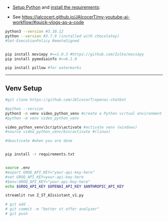 
* [Setup Python](https://jalcocert.github.io/JAlcocerT/guide-python/#installing-python-) and [install the requirements](https://jalcocert.github.io/JAlcocerT/useful-python-stuff/):


* See <https://jalcocert.github.io/JAlcocerT/my-youtube-ai-workflow/#quick-vlogs-as-a-code>

```sh
python3 --version #3.10.12
python --version #3.7.9 (installed with chocolatey)
#Set-ExecutionPolicy RemoteSigned


pip install moviepy #==1.0.3 #https://github.com/Zulko/moviepy
pip install pymediainfo #==6.1.0
```


```sh
pip install pillow #for watermarks
```

---

## Venv Setup

```sh
#git clone https://github.com/JAlcocerT/openai-chatbot

#python --version
python3 -m venv video_python_venv #create a Python virtual environment
#python -m venv video_python_venv

video_python_venv\Scripts\activate #activate venv (windows)
#source video_python_venv/bin/activate #(linux)

#deactivate #when you are done


pip install -r requirements.txt


source .env
#export GROQ_API_KEY="your-api-key-here"
#set GROQ_API_KEY=your-api-key-here
#$env:GROQ_API_KEY="your-api-key-here"
echo $GROQ_API_KEY $OPENAI_API_KEY $ANTHROPIC_API_KEY

streamlit run Z_ST_AIssistant_v1.py

# git add .
# git commit -m "better st offer analyzer"
# git push
```